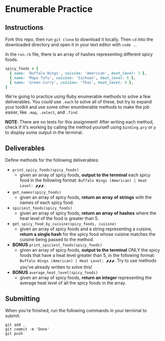 # Enumerable Practice

## Instructions

Fork this repo, then run `git clone` to download it locally. Then `cd` into the downloaded directory and open it in your text editor with `code .`.

In the `run.rb` file, there is an array of hashes representing different spicy foods. 

```rb
spicy_foods = [
  { name: 'Buffalo Wings', cuisine: 'American', heat_level: 3 },
  { name: 'Mapo Tofu', cuisine: 'Sichuan', heat_level: 6 },
  { name: 'Green Curry', cuisine: 'Thai', heat_level: 9 },
]
```

We're going to practice using Ruby enumerable methods to solve a few deliverables. You *could* use `.each` to solve all of these, but try to expand your toolkit and use some other enumberable methods to make the job easier, like `.map`, `.select`, and `.find`.

**NOTE**: There are no tests for this assignment! After writing each method, check if it's working by calling the method yourself using `binding.pry` or `p` to display some output in the terminal.

## Deliverables
Define methods for the following deliverables:

- `print_spicy_foods(spicy_foods)` 
    - given an array of spicy foods, **output to the terminal** each spicy food in the following format: `Buffalo Wings (American) | Heat Level: 🌶🌶🌶`.
- `get_names(spicy_foods)` 
    - given an array of spicy foods, **return an array of strings** with the names of each spicy food.
- `spiciest_foods(spicy_foods)` 
    - given an array of spicy foods, **return an array of hashes** where the heat level of the food is greater than 5.
- `get_spicy_food_by_cuisine(spicy_foods, cuisine)` 
    - given an array of spicy foods and a string representing a cuisine, **return a single hash** for the spicy food whose cuisine matches the cuisine being passed to the method.
- **BONUS** `print_spiciest_foods(spicy_foods)` 
    - given an array of spicy foods, **output to the terminal** ONLY the spicy foods that have a heat level greater than 5, in the following format: `Buffalo Wings (American) | Heat Level: 🌶🌶🌶`. Try to use methods you've already written to solve this!
- **BONUS** `average_heat_level(spicy_foods)` 
    - given an array of spicy foods, **return an integer** representing the average heat level of all the spicy foods in the array.

## Submitting

When you’re finished, run the following commands in your terminal to submit:

```
git add .
git commit -m 'Done'
git push
```
